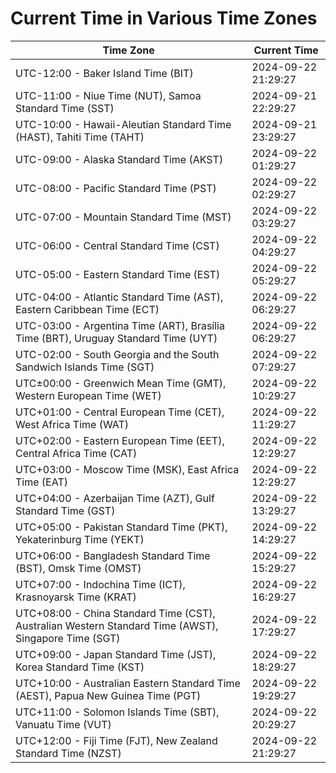 # Current Time in Various Time Zones

| Time Zone | Current Time |
|-----------|--------------|
| UTC-12:00 - Baker Island Time (BIT) | 2024-09-22 21:29:27 |
| UTC-11:00 - Niue Time (NUT), Samoa Standard Time (SST) | 2024-09-21 22:29:27 |
| UTC-10:00 - Hawaii-Aleutian Standard Time (HAST), Tahiti Time (TAHT) | 2024-09-21 23:29:27 |
| UTC-09:00 - Alaska Standard Time (AKST) | 2024-09-22 01:29:27 |
| UTC-08:00 - Pacific Standard Time (PST) | 2024-09-22 02:29:27 |
| UTC-07:00 - Mountain Standard Time (MST) | 2024-09-22 03:29:27 |
| UTC-06:00 - Central Standard Time (CST) | 2024-09-22 04:29:27 |
| UTC-05:00 - Eastern Standard Time (EST) | 2024-09-22 05:29:27 |
| UTC-04:00 - Atlantic Standard Time (AST), Eastern Caribbean Time (ECT) | 2024-09-22 06:29:27 |
| UTC-03:00 - Argentina Time (ART), Brasília Time (BRT), Uruguay Standard Time (UYT) | 2024-09-22 06:29:27 |
| UTC-02:00 - South Georgia and the South Sandwich Islands Time (SGT) | 2024-09-22 07:29:27 |
| UTC±00:00 - Greenwich Mean Time (GMT), Western European Time (WET) | 2024-09-22 10:29:27 |
| UTC+01:00 - Central European Time (CET), West Africa Time (WAT) | 2024-09-22 11:29:27 |
| UTC+02:00 - Eastern European Time (EET), Central Africa Time (CAT) | 2024-09-22 12:29:27 |
| UTC+03:00 - Moscow Time (MSK), East Africa Time (EAT) | 2024-09-22 12:29:27 |
| UTC+04:00 - Azerbaijan Time (AZT), Gulf Standard Time (GST) | 2024-09-22 13:29:27 |
| UTC+05:00 - Pakistan Standard Time (PKT), Yekaterinburg Time (YEKT) | 2024-09-22 14:29:27 |
| UTC+06:00 - Bangladesh Standard Time (BST), Omsk Time (OMST) | 2024-09-22 15:29:27 |
| UTC+07:00 - Indochina Time (ICT), Krasnoyarsk Time (KRAT) | 2024-09-22 16:29:27 |
| UTC+08:00 - China Standard Time (CST), Australian Western Standard Time (AWST), Singapore Time (SGT) | 2024-09-22 17:29:27 |
| UTC+09:00 - Japan Standard Time (JST), Korea Standard Time (KST) | 2024-09-22 18:29:27 |
| UTC+10:00 - Australian Eastern Standard Time (AEST), Papua New Guinea Time (PGT) | 2024-09-22 19:29:27 |
| UTC+11:00 - Solomon Islands Time (SBT), Vanuatu Time (VUT) | 2024-09-22 20:29:27 |
| UTC+12:00 - Fiji Time (FJT), New Zealand Standard Time (NZST) | 2024-09-22 21:29:27 |
